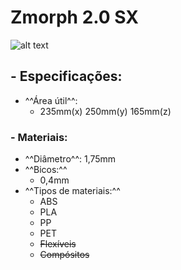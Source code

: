 # Zmorph 2.0 SX

![alt text][img_zmorph]

## - Especificações:

- ^^Área útil^^:
    - 235mm(x) 250mm(y) 165mm(z)

### - Materiais:
- ^^Diâmetro^^: 1,75mm
- ^^Bicos:^^
    - 0,4mm
- ^^Tipos de materiais:^^
    - ABS
    - PLA
    - PP
    - PET
    - ~~Flexíveis~~
    - ~~Compósitos~~

[img_zmorph]:https://zmorph3d.com/wp-content/uploads/2016/04/ZMorph2.0SX_4-1024x682.jpg "Zmorph SX"

